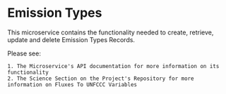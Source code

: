 # Emission Types

This microservice contains the functionality needed to create, retrieve, update and delete Emission Types Records.

Please see:

    1. The Microservice's API documentation for more information on its functionality
    2. The Science Section on the Project's Repository for more information on Fluxes To UNFCCC Variables



